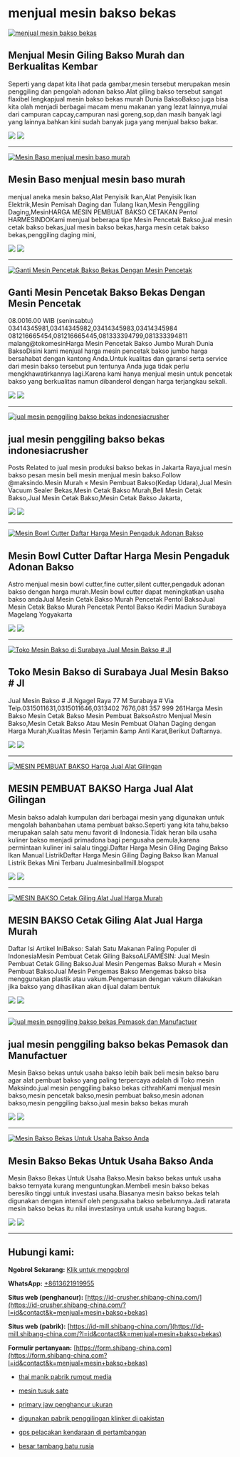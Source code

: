 # menjual mesin bakso bekas

<a href="https://swt.shibang-china.com/?l=id&img&k=menjual+mesin+bakso+bekas" target="_blank">![menjual mesin bakso bekas](http://static.shibang-china.com/all-800x300/413.jpg)</a>

## Menjual Mesin Giling Bakso Murah dan Berkualitas Kembar
Seperti yang dapat kita lihat pada gambar,mesin tersebut merupakan mesin penggiling dan pengolah adonan bakso.Alat giling bakso tersebut sangat flaxibel lengkapjual mesin bakso bekas murah Dunia BaksoBakso juga bisa kita olah menjadi berbagai macam menu makanan yang lezat lainnya,mulai dari campuran capcay,campuran nasi goreng,sop,dan masih banyak lagi yang lainnya.bahkan kini sudah banyak juga yang menjual bakso bakar.


<a href="https://whatsapp.shibangsoft.com/WhatsApp.php" target="_blank" title="WhatsApp">![](http://static.shibang-china.com/icon/whatsapp.png)</a> <a href="https://swt.shibang-china.com/?l=id&icon&k=menjual+mesin+bakso+bekas" target="_blank">![](http://static.shibang-china.com/icon/chat-id.png)</a>

---

<a href="https://swt.shibang-china.com/?l=id&img&k=menjual+mesin+bakso+bekas" target="_blank">![Mesin Baso menjual mesin baso murah](http://static.shibang-china.com/all-800x300/1082.jpg)</a>

## Mesin Baso menjual mesin baso murah
menjual aneka mesin bakso,Alat Penyisik Ikan,Alat Penyisik Ikan Elektrik,Mesin Pemisah Daging dan Tulang Ikan,Mesin Penggiling Daging,MesinHARGA MESIN PEMBUAT BAKSO CETAKAN Pentol HARMESINDOKami menjual beberapa tipe Mesin Pencetak Bakso,jual mesin cetak bakso bekas,jual mesin bakso bekas,harga mesin cetak bakso bekas,penggiling daging mini,


<a href="https://whatsapp.shibangsoft.com/WhatsApp.php" target="_blank" title="WhatsApp">![](http://static.shibang-china.com/icon/whatsapp.png)</a> <a href="https://swt.shibang-china.com/?l=id&icon&k=menjual+mesin+bakso+bekas" target="_blank">![](http://static.shibang-china.com/icon/chat-id.png)</a>

---

<a href="https://swt.shibang-china.com/?l=id&img&k=menjual+mesin+bakso+bekas" target="_blank">![Ganti Mesin Pencetak Bakso Bekas Dengan Mesin Pencetak](http://static.shibang-china.com/all-800x300/487.jpg)</a>

## Ganti Mesin Pencetak Bakso Bekas Dengan Mesin Pencetak
08.0016.00 WIB (seninsabtu) 03414345981,03414345982,03414345983,03414345984 081216665454,081216665445,081333394799,081333394811 malang@tokomesinHarga Mesin Pencetak Bakso Jumbo Murah Dunia BaksoDisini kami menjual harga mesin pencetak bakso jumbo harga bersahabat dengan kantong Anda.Untuk kualitas dan garansi serta service dari mesin bakso tersebut pun tentunya Anda juga tidak perlu mengkhawatirkannya lagi.Karena kami hanya menjual mesin untuk pencetak bakso yang berkualitas namun dibanderol dengan harga terjangkau sekali.


<a href="https://whatsapp.shibangsoft.com/WhatsApp.php" target="_blank" title="WhatsApp">![](http://static.shibang-china.com/icon/whatsapp.png)</a> <a href="https://swt.shibang-china.com/?l=id&icon&k=menjual+mesin+bakso+bekas" target="_blank">![](http://static.shibang-china.com/icon/chat-id.png)</a>

---

<a href="https://swt.shibang-china.com/?l=id&img&k=menjual+mesin+bakso+bekas" target="_blank">![jual mesin penggiling bakso bekas indonesiacrusher](http://static.shibang-china.com/all-800x300/434.jpg)</a>

## jual mesin penggiling bakso bekas indonesiacrusher
Posts Related to jual mesin produksi bakso bekas in Jakarta Raya,jual mesin bakso pesan mesin beli mesin menjual mesin bakso.Follow @maksindo.Mesin Murah « Mesin Pembuat Bakso(Kedap Udara),Jual Mesin Vacuum Sealer Bekas,Mesin Cetak Bakso Murah,Beli Mesin Cetak Bakso,Jual Mesin Cetak Bakso,Mesin Cetak Bakso Jakarta,


<a href="https://whatsapp.shibangsoft.com/WhatsApp.php" target="_blank" title="WhatsApp">![](http://static.shibang-china.com/icon/whatsapp.png)</a> <a href="https://swt.shibang-china.com/?l=id&icon&k=menjual+mesin+bakso+bekas" target="_blank">![](http://static.shibang-china.com/icon/chat-id.png)</a>

---

<a href="https://swt.shibang-china.com/?l=id&img&k=menjual+mesin+bakso+bekas" target="_blank">![Mesin Bowl Cutter Daftar Harga Mesin Pengaduk Adonan Bakso](http://static.shibang-china.com/all-800x300/49.jpg)</a>

## Mesin Bowl Cutter Daftar Harga Mesin Pengaduk Adonan Bakso
Astro menjual mesin bowl cutter,fine cutter,silent cutter,pengaduk adonan bakso dengan harga murah.Mesin bowl cutter dapat meningkatkan usaha bakso andaJual Mesin Cetak Bakso Murah Pencetak Pentol BaksoJual Mesin Cetak Bakso Murah Pencetak Pentol Bakso Kediri Madiun Surabaya Magelang Yogyakarta


<a href="https://whatsapp.shibangsoft.com/WhatsApp.php" target="_blank" title="WhatsApp">![](http://static.shibang-china.com/icon/whatsapp.png)</a> <a href="https://swt.shibang-china.com/?l=id&icon&k=menjual+mesin+bakso+bekas" target="_blank">![](http://static.shibang-china.com/icon/chat-id.png)</a>

---

<a href="https://swt.shibang-china.com/?l=id&img&k=menjual+mesin+bakso+bekas" target="_blank">![Toko Mesin Bakso di Surabaya Jual Mesin Bakso # Jl](http://static.shibang-china.com/all-800x300/300.jpg)</a>

## Toko Mesin Bakso di Surabaya Jual Mesin Bakso # Jl
Jual Mesin Bakso # Jl.Ngagel Raya 77 M Surabaya # Via Telp.0315011631,0315011646,0313402 7676,081 357 999 261Harga Mesin Bakso Mesin Cetak Bakso Mesin Pembuat BaksoAstro Menjual Mesin Bakso,Mesin Cetak Bakso Atau Mesin Pembuat Olahan Daging dengan Harga Murah,Kualitas Mesin Terjamin &amp Anti Karat,Berikut Daftarnya.


<a href="https://whatsapp.shibangsoft.com/WhatsApp.php" target="_blank" title="WhatsApp">![](http://static.shibang-china.com/icon/whatsapp.png)</a> <a href="https://swt.shibang-china.com/?l=id&icon&k=menjual+mesin+bakso+bekas" target="_blank">![](http://static.shibang-china.com/icon/chat-id.png)</a>

---

<a href="https://swt.shibang-china.com/?l=id&img&k=menjual+mesin+bakso+bekas" target="_blank">![MESIN PEMBUAT BAKSO Harga Jual Alat Gilingan](http://static.shibang-china.com/all-800x300/212.jpg)</a>

## MESIN PEMBUAT BAKSO Harga Jual Alat Gilingan
Mesin bakso adalah kumpulan dari berbagai mesin yang digunakan untuk mengolah bahanbahan utama pembuat bakso.Seperti yang kita tahu,bakso merupakan salah satu menu favorit di Indonesia.Tidak heran bila usaha kuliner bakso menjadi primadona bagi pengusaha pemula,karena permintaan kuliner ini salalu tinggi.Daftar Harga Mesin Giling Daging Bakso Ikan Manual ListrikDaftar Harga Mesin Giling Daging Bakso Ikan Manual Listrik Bekas Mini Terbaru Jualmesinballmill.blogspot


<a href="https://whatsapp.shibangsoft.com/WhatsApp.php" target="_blank" title="WhatsApp">![](http://static.shibang-china.com/icon/whatsapp.png)</a> <a href="https://swt.shibang-china.com/?l=id&icon&k=menjual+mesin+bakso+bekas" target="_blank">![](http://static.shibang-china.com/icon/chat-id.png)</a>

---

<a href="https://swt.shibang-china.com/?l=id&img&k=menjual+mesin+bakso+bekas" target="_blank">![MESIN BAKSO Cetak Giling Alat Jual Harga Murah](http://static.shibang-china.com/all-800x300/333.jpg)</a>

## MESIN BAKSO Cetak Giling Alat Jual Harga Murah
Daftar Isi Artikel IniBakso: Salah Satu Makanan Paling Populer di IndonesiaMesin Pembuat Cetak Giling BaksoALFAMESIN: Jual Mesin Pembuat Cetak Giling BaksoJual Mesin Pengemas Bakso Murah « Mesin Pembuat BaksoJual Mesin Pengemas Bakso Mengemas bakso bisa menggunakan plastik atau vakum.Pengemasan dengan vakum dilakukan jika bakso yang dihasilkan akan dijual dalam bentuk


<a href="https://whatsapp.shibangsoft.com/WhatsApp.php" target="_blank" title="WhatsApp">![](http://static.shibang-china.com/icon/whatsapp.png)</a> <a href="https://swt.shibang-china.com/?l=id&icon&k=menjual+mesin+bakso+bekas" target="_blank">![](http://static.shibang-china.com/icon/chat-id.png)</a>

---

<a href="https://swt.shibang-china.com/?l=id&img&k=menjual+mesin+bakso+bekas" target="_blank">![jual mesin penggiling bakso bekas Pemasok dan Manufactuer](http://static.shibang-china.com/all-800x300/1174.jpg)</a>

## jual mesin penggiling bakso bekas Pemasok dan Manufactuer
Mesin Bakso bekas untuk usaha bakso lebih baik beli mesin bakso baru agar alat pembuat bakso yang paling terpercaya adalah di Toko mesin Maksindo.jual mesin penggiling bakso bekas cithrahKami menjual mesin bakso,mesin pencetak bakso,mesin pembuat bakso,mesin adonan bakso,mesin penggiling bakso.jual mesin bakso bekas murah


<a href="https://whatsapp.shibangsoft.com/WhatsApp.php" target="_blank" title="WhatsApp">![](http://static.shibang-china.com/icon/whatsapp.png)</a> <a href="https://swt.shibang-china.com/?l=id&icon&k=menjual+mesin+bakso+bekas" target="_blank">![](http://static.shibang-china.com/icon/chat-id.png)</a>

---

<a href="https://swt.shibang-china.com/?l=id&img&k=menjual+mesin+bakso+bekas" target="_blank">![Mesin Bakso Bekas Untuk Usaha Bakso Anda](http://static.shibang-china.com/all-800x300/1320.jpg)</a>

## Mesin Bakso Bekas Untuk Usaha Bakso Anda
Mesin Bakso Bekas Untuk Usaha Bakso.Mesin bakso bekas untuk usaha bakso ternyata kurang menguntungkan.Membeli mesin bakso bekas beresiko tinggi untuk investasi usaha.Biasanya mesin bakso bekas telah digunakan dengan intensif oleh pengusaha bakso sebelumnya.Jadi ratarata mesin bakso bekas itu nilai investasinya untuk usaha kurang bagus.

<a href="https://whatsapp.shibangsoft.com/WhatsApp.php" target="_blank" title="WhatsApp">![](http://static.shibang-china.com/icon/whatsapp.png)</a> <a href="https://swt.shibang-china.com/?l=id&icon&k=menjual+mesin+bakso+bekas" target="_blank">![](http://static.shibang-china.com/icon/chat-id.png)</a>

---
## Hubungi kami:

**Ngobrol Sekarang:** [Klik untuk mengobrol](https://swt.shibang-china.com?l=id&contact&k=menjual+mesin+bakso+bekas)

**WhatsApp:**  [+8613621919955](https://whatsapp.shibangsoft.com/WhatsApp.php)

**Situs web (penghancur):** [https://id-crusher.shibang-china.com/](https://id-crusher.shibang-china.com/?l=id&contact&k=menjual+mesin+bakso+bekas)

**Situs web (pabrik):** [https://id-mill.shibang-china.com/](https://id-mill.shibang-china.com/?l=id&contact&k=menjual+mesin+bakso+bekas)

**Formulir pertanyaan:** [https://form.shibang-china.com](https://form.shibang-china.com?l=id&contact&k=menjual+mesin+bakso+bekas)

* [thai manik pabrik rumput media](../42/thai%20manik%20pabrik%20rumput%20media.md)

* [mesin tusuk sate](../45/mesin%20tusuk%20sate.md)

* [primary jaw penghancur ukuran](../43/primary%20jaw%20penghancur%20ukuran.md)

* [digunakan pabrik penggilingan klinker di pakistan](../48/digunakan%20pabrik%20penggilingan%20klinker%20di%20pakistan.md)

* [gps pelacakan kendaraan di pertambangan](../42/gps%20pelacakan%20kendaraan%20di%20pertambangan.md)

* [besar tambang batu rusia](../44/besar%20tambang%20batu%20rusia.md)